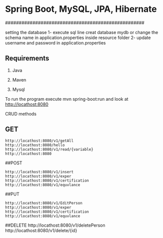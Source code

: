 # Spring Boot, MySQL, JPA, Hibernate



###################################################

setting the database
    1- execute sql line creat database mydb
    or change the schema name in application.properties inside resource folder
    2- update username and password in application.properties 

## Requirements

1. Java 

2. Maven 

3. Mysql 

To run the program execute
    mvn spring-boot:run
    and look at <http://locathost:8080>
    
    
CRUD methods 

  ## GET
    
    http://locathost:8080/v1/getAll
    http://locathost:8080/hello
    http://locathost:8080/v1/read/{variable}
    http://locathost:8080
  
  ##POST
     
    http://locathost:8080/v1/insert
    http://locathost:8080/v1/exper
    http://locathost:8080/v1/certification
    http://locathost:8080/v1/equvlance
  
  ##PUT
  
    http://locathost:8080/v1/EditPerson
    http://locathost:8080/v1/exper
    http://locathost:8080/v1/certification
    http://locathost:8080/v1/equvlance
    
  ##DELETE
    http://locathost:8080/v1/deletePerson
    http://locathost:8080/v1/delete/{id}
  


